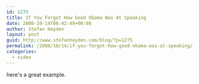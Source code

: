 ```yaml
---
id: 1275
title: If You Forgot How Good Obama Was At Speaking
date: 2008-10-14T08:42:49+00:00
author: Stefan Hayden
layout: post
guid: http://www.stefanhayden.com/blog/?p=1275
permalink: /2008/10/14/if-you-forgot-how-good-obama-was-at-speaking/
categories:
  - video
---
```

here's a great example.

<object width="425" height="344"><param name="movie" value="http://www.youtube.com/v/IxQcYiLKWqs&hl=en&fs=1"></param><param name="allowFullScreen" value="true"></param><embed src="http://www.youtube.com/v/IxQcYiLKWqs&hl=en&fs=1" type="application/x-shockwave-flash" allowfullscreen="true" width="425" height="344"></embed></object>
